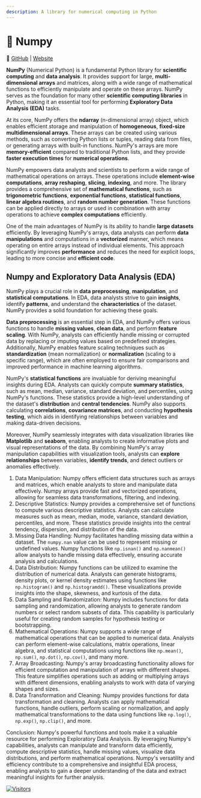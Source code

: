 ```yaml
---
description: A library for numerical computing in Python
---
```


# 🧊 Numpy

🔗 [GitHub](https://github.com/numpy/numpy) | [Website](https://numpy.org/)

**NumPy** (Numerical Python) is a fundamental Python library for **scientific computing** and **data analysis**. It provides support for large, **multi-dimensional arrays** and matrices, along with a wide range of mathematical functions to efficiently manipulate and operate on these arrays. NumPy serves as the foundation for many other **scientific computing libraries** in Python, making it an essential tool for performing **Exploratory Data Analysis (EDA)** tasks.

At its core, NumPy offers the **ndarray** (n-dimensional array) object, which enables efficient storage and manipulation of **homogeneous**, **fixed-size** **multidimensional arrays**. These arrays can be created using various methods, such as converting Python lists or tuples, reading data from files, or generating arrays with built-in functions. NumPy's arrays are more **memory-efficient** compared to traditional Python lists, and they provide **faster execution times** for **numerical operations**.

NumPy empowers data analysts and scientists to perform a wide range of mathematical operations on arrays. These operations include **element-wise computations**, **array reshaping**, **slicing**, **indexing**, and more. The library provides a comprehensive set of **mathematical functions**, such as **trigonometric functions**, **exponential functions**, **statistical functions**, **linear algebra routines**, and **random number generation**. These functions can be applied directly to arrays or used in combination with array operations to achieve **complex computations** efficiently.

One of the main advantages of NumPy is its ability to handle **large datasets** efficiently. By leveraging NumPy's arrays, data analysts can perform **data manipulations** and computations in a **vectorized** manner, which means operating on entire arrays instead of individual elements. This approach significantly improves **performance** and reduces the need for explicit loops, leading to more concise and **efficient code**.

## Numpy and Exploratory Data Analysis (EDA)&#x20;

NumPy plays a crucial role in **data preprocessing**, **manipulation**, and **statistical computations**. In EDA, data analysts strive to gain **insights**, identify **patterns**, and understand the **characteristics** of the dataset. NumPy provides a solid foundation for achieving these goals.

**Data preprocessing** is an essential step in EDA, and NumPy offers various functions to handle **missing values**, **clean data**, and perform **feature scaling**. With NumPy, analysts can efficiently handle missing or corrupted data by replacing or imputing values based on predefined strategies. Additionally, NumPy enables feature scaling techniques such as **standardization** (mean normalization) or **normalization** (scaling to a specific range), which are often employed to ensure fair comparisons and improved performance in machine learning algorithms.

NumPy's **statistical functions** are invaluable for deriving meaningful insights during EDA. Analysts can quickly compute **summary statistics**, such as mean, median, variance, standard deviation, and percentiles, using NumPy's functions. These statistics provide a high-level understanding of the dataset's **distribution** and **central tendencies**. NumPy also supports calculating **correlations**, **covariance matrices**, and conducting **hypothesis testing**, which aids in identifying relationships between variables and making data-driven decisions.

Moreover, NumPy seamlessly integrates with data visualization libraries like **Matplotlib** and **seaborn**, enabling analysts to create informative plots and visual representations of the data. By combining NumPy's array manipulation capabilities with visualization tools, analysts can **explore relationships** between variables, **identify trends**, and detect outliers or anomalies effectively.

1. Data Manipulation: Numpy offers efficient data structures such as arrays and matrices, which enable analysts to store and manipulate data effectively. Numpy arrays provide fast and vectorized operations, allowing for seamless data transformations, filtering, and indexing.
2. Descriptive Statistics: Numpy provides a comprehensive set of functions to compute various descriptive statistics. Analysts can calculate measures such as mean, median, mode, variance, standard deviation, percentiles, and more. These statistics provide insights into the central tendency, dispersion, and distribution of the data.
3. Missing Data Handling: Numpy facilitates handling missing data within a dataset. The `numpy.nan` value can be used to represent missing or undefined values. Numpy functions like `np.isnan()` and `np.nanmean()` allow analysts to handle missing data effectively, ensuring accurate analysis and calculations.
4. Data Distribution: Numpy functions can be utilized to examine the distribution of numerical data. Analysts can generate histograms, density plots, or kernel density estimates using functions like `np.histogram()` and `np.histogramdd()`. These visualizations provide insights into the shape, skewness, and kurtosis of the data.
5. Data Sampling and Randomization: Numpy includes functions for data sampling and randomization, allowing analysts to generate random numbers or select random subsets of data. This capability is particularly useful for creating random samples for hypothesis testing or bootstrapping.
6. Mathematical Operations: Numpy supports a wide range of mathematical operations that can be applied to numerical data. Analysts can perform element-wise calculations, matrix operations, linear algebra, and statistical computations using functions like `np.mean()`, `np.sum()`, `np.dot()`, `np.cov()`, and many more.
7. Array Broadcasting: Numpy's array broadcasting functionality allows for efficient computation and manipulation of arrays with different shapes. This feature simplifies operations such as adding or multiplying arrays with different dimensions, enabling analysts to work with data of varying shapes and sizes.
8. Data Transformation and Cleaning: Numpy provides functions for data transformation and cleaning. Analysts can apply mathematical functions, handle outliers, perform scaling or normalization, and apply mathematical transformations to the data using functions like `np.log()`, `np.exp()`, `np.clip()`, and more.

Conclusion: Numpy's powerful functions and tools make it a valuable resource for performing Exploratory Data Analysis. By leveraging Numpy's capabilities, analysts can manipulate and transform data efficiently, compute descriptive statistics, handle missing values, visualize data distributions, and perform mathematical operations. Numpy's versatility and efficiency contribute to a comprehensive and insightful EDA process, enabling analysts to gain a deeper understanding of the data and extract meaningful insights for further analysis.

[![Visitors](https://api.visitorbadge.io/api/visitors?path=https%3A%2F%2Fgithub.com%2Fdrshahizan\&labelColor=%23697689\&countColor=%23555555\&style=plastic)](https://visitorbadge.io/status?path=https%3A%2F%2Fgithub.com%2Fdrshahizan)
